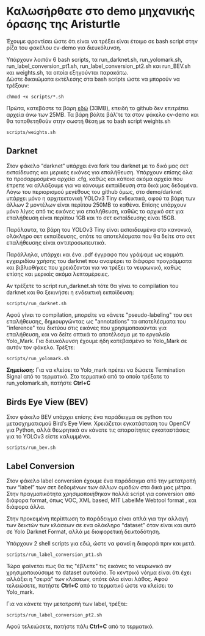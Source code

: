 # Καλωσήρθατε στο demo μηχανικής όρασης της Aristurtle

Έχουμε φροντίσει ώστε ότι είναι να τρέξει είναι έτοιμο σε bash script στην ρίζα του φακέλου cv-demo για διευκόλυνση.

Υπάρχουν λοιπόν 6 bash scripts, τα run_darknet.sh,  run_yolomark.sh, run_label_conversion_pt1.sh, run_label_conversion_pt2.sh και run_BEV.sh και weights.sh, τα οποία εξηγούνται παρακάτω.  
Δώστε δικαιώματα εκτέλεσης στα bash scripts ώστε να μπορούν να τρέξουν:


```
chmod +x scripts/*.sh
```

Πρώτα, κατεβάστε τα βάρη [εδώ](https://we.tl/t-ovKahZfelq) (33MB), επειδή το github δεν επιτρέπει αρχεία άνω των 25MB. 
Τα βάρη βάλτε βάλ'τε τα στον φάκελο cv-demo και θα τοποθετηθούν στην σωστή θέση με το bash script weights.sh

```
scripts/weights.sh
```

## Darknet
Στον φάκελο “darknet“ υπάρχει ένα fork του darknet με το δικό μας σετ εκπαίδευσης και μερικές εικόνες για επαλήθευση. Υπάρχουν επίσης όλα τα προσαρμοσμένα αρχεία .cfg, καθώς και κάποια ακόμα αρχεία που έπρεπε να αλλάξουμε για να κάνουμε εκπαίδευση στα δικά μας δεδομένα. 
Λόγω του περιορισμού μεγέθους του github όμως, στο demo/darknet υπάρχει μόνο η αρχιτεκτονική YOLOv3 Tiny ενδεικτικά, αφού τα βάρη των άλλων 2 μοντέλων είναι περίπου 250MB το καθένα. Επίσης υπάρχουν μόνο λίγες από τις εικόνες για επαλήθευση, καθώς το αρχικό σετ για επαλήθευση είναι περίπου 1GB και το σετ εκπαίδευσης είναι 15GB.

Παρόλαυτα, τα βάρη του YOLOv3 Tiny είναι εκπαιδευμένα στο κανονικό, ολόκληρο σετ εκπαίδευσης, οπότε τα αποτελέσματα που θα δείτε στο σετ επαλήθευσης είναι αντιπροσωπευτικά.

Παράλληλα, υπάρχει και ένα .pdf έγγραφο που γράψαμε ως κομμάτι εγχειριδίου χρήσης του darknet που αναφέρει τα διάφορα προγράμματα και βιβλιοθήκες που χρειάζονται για να τρέξει το νευρωνικό, καθώς επίσης και μερικές ακόμα λεπτομέρειες.

Αν τρέξετε το script run_darknet.sh τότε θα γίνει το compilation του darknet και θα ξεκινήσει η ενδεικτική εκπαίδευση:
```
scripts/run_darknet.sh
```

Αφού γίνει το compilation, μπορείτε να κάνετε "pseudo-labeling" του σετ επαλήθευσης, δημιουργώντας ως "annotations" τα αποτελέσματα του "inference" του δικτύου στις εικόνες που χρησιμοποιούνται για επαλήθευση, και να δείτε οπτικά το αποτέλεσμα με το εργαλείο Yolo_Mark. Για διευκόλυνση έχουμε ήδη κατεβασμένο το Yolo_Mark σε αυτόν τον φάκελο.
Τρέξτε: 
```
scripts/run_yolomark.sh
```

**Σημείωση:** Για να κλείσει το Yolo_mark πρέπει να δώσετε Termination Signal από το τερματικό. Στο τερματικό από το οποίο τρέξατε το run_yolomark.sh, πατήστε **Ctrl+C** 


## Birds Eye View (BEV)
Στον φάκελο BEV υπάρχει επίσης ένα παράδειγμα σε python του μετασχηματισμού Bird’s Eye View. 
Χρειάζεται εγκατάσταση του OpenCV για Python, αλλά θεωρητικά αν κάνατε τις απαραίτητες εγκαταστάσεις για το YOLOv3 είστε καλυμμένοι. 

```
scripts/run_bev.sh 
```

## Label Conversion
Στον φάκελο label conversion έχουμε ένα παράδειγμα από την μετατροπή των “label” των σετ δεδομένων των άλλων ομαδών στα δικά μας μέτρα. Στην πραγματικότητα χρησιμοποιήθηκαν πολλά script για conversion από διάφορα format, όπως VOC, XML based, MIT LabelMe Webtool format , και διάφορα άλλα. 

Στην προκειμένη περίπτωση το παράδειγμα είναι απλά για την αλλαγή των δεικτών των κλάσεων σε ενα ολόκληρο “dataset” όταν είναι και αυτό σε Yolo Darknet Format, αλλά με διαφορετική δεικτοδότηση. 

Υπάρχουν 2 shell scripts για εδώ, ώστε να φανεί η διαφορά πριν και μετά.

```
scripts/run_label_conversion_pt1.sh 
```

Τώρα φαίνεται πως θα τις "έβλεπε" τις εικόνες το νευρωνικό αν χρησιμοποιούσαμε το dataset αυτούσιο. Το κεντρικό νόημα είναι ότι έχει αλλάξει η "σειρά" των κλάσεων, οπότε όλα είναι λάθος.
Αφού τελειώσετε, πατήστε **Ctrl+C** από το τερματικό ώστε να κλείσει το Yolo_mark.

Για να κάνετε την μετατροπή των label, τρέξτε:

```
scripts/run_label_conversion_pt2.sh 
```
Αφού τελειώσετε, πατήστε πάλι **Ctrl+C** από το τερματικό.


